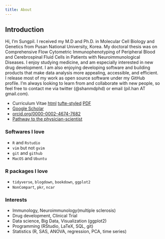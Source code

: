 ```yaml
---
title: About
---
```


## Introduction

Hi, I’m Sungpil. 
I received my M.D and Ph.D. in Molecular Cell Biology and Genetics from Pusan National University, Korea. 
My doctoral thesis was on Comprehensive Flow Cytometric Immunophenotyping of Peripheral Blood and Cerebrospinal Fluid Cells in Patients with Neuroimmunological Diseases. 
I enjoy studying medicine, and am especially interested in new drug development. I am also enjoying developing software and building products that make data analysis more appealing, accessible, and efficient. 
I release most of my work as open source software under my GitHub profile. 
I’m always looking to learn from and collaborate with new people, so feel free to contact me via twitter (@shanmdphd) or email (pil.han AT gmail.com).

- Curriculum Vitae [html](/cv) [tufte-styled](https://shanmdphd.github.io/cv)  [PDF](https://shanmdphd.github.io/cv/cv-shan.pdf)
- <a href="https://scholar.google.com/citations?user=TUK927cAAAAJ" class="btn">Google Scholar</a>
- <a href="https://orcid.org/0000-0002-4674-7682" class="btn">orcid.org/0000-0002-4674-7682</a>
- <a href="/about/physicianscientist/" class="btn">Pathway to the physician-scientist</a>

### Softwares I love

- `R` and `Rstudio`
- `vim` but not `gvim`
- `git` and `github`
- `MacOS` and `Ubuntu`

### R packages I love

- `tidyverse`, `blogdown`, `bookdown`, `ggplot2`
- `NonCompart`, `pkr`, `ncar`

### Interests

- Immunology, Neuroimmunology(multiple sclerosis)
- Drug development, Clinical Trial 
- Data science, Big Data, Visualization (ggplot2)
- Programming (RStudio, LaTeX, SQL, git)
- Statistics (R, SAS, ANOVA, regression, PCA, time series)

